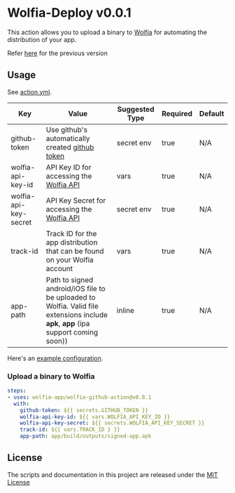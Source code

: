 # Wolfia-Deploy v0.0.1

This action allows you to upload a binary to [Wolfia](https://wolfia.com) for automating the distribution of your app.

Refer [here](https://github.com/actions/wolfia-github-action/tree/releases/) for the previous version

## Usage

See [action.yml](action.yml). 

| Key                   | Value                                                                                                                                                                               | Suggested Type | Required | Default |
|-----------------------|-------------------------------------------------------------------------------------------------------------------------------------------------------------------------------------|----------------|----------|---------|
| github-token          | Use github's automatically created [github token](https://docs.github.com/en/actions/security-guides/automatic-token-authentication#example-1-passing-the-github_token-as-an-input) | secret env     | true     | N/A     |
| wolfia-api-key-id     | API Key ID for accessing the [Wolfia API](https://wolfia.com/docs/#generate-an-api-key)                                                                                             | vars           | true     | N/A     |
| wolfia-api-key-secret | API Key Secret for accessing the [Wolfia API](https://wolfia.com/docs/#generate-an-api-key)                                                                                         | secret env     | true     | N/A     |
| track-id              | Track ID for the app distribution that can be found on your Wolfia account                                                                                                          | vars           | true     | N/A     |
| app-path              | Path to signed android/iOS file to be uploaded to Wolfia. Valid file extensions include **apk**, **app** (ipa support coming soon))                                                 | inline         | true     | N/A     |

Here's an [example configuration](.github/workflows/build.yml).

### Upload a binary to Wolfia

```yaml
steps:
- uses: wolfia-app/wolfia-github-action@v0.0.1
  with:
    github-token: ${{ secrets.GITHUB_TOKEN }}
    wolfia-api-key-id: ${{ vars.WOLFIA_API_KEY_ID }}
    wolfia-api-key-secret: ${{ secrets.WOLFIA_API_KEY_SECRET }}
    track-id: ${{ vars.TRACK_ID } }}
    app-path: app/build/outputs/signed-app.apk
```

## License

The scripts and documentation in this project are released under the [MIT License](LICENSE)
